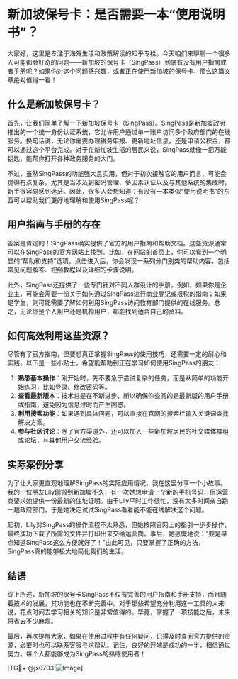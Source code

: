 # 新加坡保号卡：是否需要一本“使用说明书”？

大家好，这里是专注于海外生活和政策解读的知乎专栏。今天咱们来聊聊一个很多人可能都会好奇的问题——新加坡的保号卡（SingPass）到底有没有用户指南或者手册呢？如果你对这个问题感兴趣，或者正在使用新加坡的保号卡，那么这篇文章绝对值得一看！

## 什么是新加坡保号卡？

首先，让我们简单了解一下新加坡保号卡（SingPass）。SingPass是新加坡政府推出的一个统一身份认证系统，它允许用户通过单一账户访问多个政府部门的在线服务。换句话说，无论你需要办理税务申报、更新地址信息，还是申请公积金，都可以通过这个平台完成。对于在新加坡生活的居民来说，SingPass就像一把万能钥匙，能帮你打开各种政务服务的大门。

不过，虽然SingPass的功能强大且实用，但对于初次接触它的用户而言，可能会觉得有点复杂。尤其是当涉及到密码管理、多因素认证以及与其他系统的集成时，新手很容易感到迷茫。因此，很多人会想知道：有没有一本类似“使用说明书”的东西可以帮助我们更好地理解和使用SingPass呢？

## 用户指南与手册的存在

答案是肯定的！SingPass确实提供了官方的用户指南和帮助文档。这些资源通常可以在SingPass的官方网站上找到。比如，在网站的首页上，你可以看到一个明显的“帮助和支持”选项。点击进入后，你会发现一系列分门别类的帮助内容，包括常见问题解答、视频教程以及详细的步骤说明。

此外，SingPass还提供了一些专门针对不同人群设计的手册。例如，如果你是企业主，可能会需要一份关于如何通过SingPass进行商业登记或报税的指南；如果是学生，则可能需要了解如何利用SingPass访问教育部门提供的在线服务。总之，无论你是个人用户还是机构用户，都能找到适合自己的资料。

## 如何高效利用这些资源？

尽管有了官方指南，但要想真正掌握SingPass的使用技巧，还需要一定的耐心和实践。以下是一些小贴士，希望能帮助到正在学习如何使用SingPass的朋友：

1. **熟悉基本操作**：刚开始时，先不要急于尝试复杂的任务，而是从简单的功能开始练习，比如登录、修改密码等。
2. **查看最新版本**：技术总是在不断进步，所以确保你查阅的是最新版的用户手册或指南，避免因为信息过时而产生困惑。
3. **利用搜索功能**：如果遇到具体问题，可以直接在官网的搜索栏输入关键词查找解决方案。
4. **参与社区讨论**：除了官方渠道外，还可以加入一些新加坡居民的社交媒体群组或论坛，与其他用户交流经验。

## 实际案例分享

为了让大家更直观地理解SingPass的实际应用情况，我在这里分享一个小故事。我的一位朋友Lily刚搬到新加坡不久，有一次她想申请一个新的手机号码，但运营商要求她提供一份最新的住址证明。由于Lily平时工作很忙，没有太多时间亲自跑一趟政府部门，于是她决定试试SingPass看看能不能在线解决这个问题。

起初，Lily对SingPass的操作流程不太熟悉，但她按照官网上的指引一步步操作，最终成功下载了所需的文件并打印出来交给运营商。事后，她感慨地说：“要是早点知道SingPass这么方便就好了！”由此可见，只要掌握了正确的方法，SingPass真的能够极大地简化我们的生活。

## 结语

综上所述，新加坡的保号卡SingPass不仅有完善的用户指南和手册支持，而且随着技术的发展，其功能也在不断完善中。对于那些希望充分利用这一工具的人来说，花点时间去学习相关的知识是非常值得的。毕竟，掌握了一项技能之后，未来将省去不少麻烦。

最后，再次提醒大家，如果在使用过程中有任何疑问，记得及时查阅官方提供的资源，必要时也可以联系客服寻求帮助。记住，良好的开端是成功的一半，相信通过努力，每个人都能够成为SingPass的熟练使用者！

[TG💪+ @jx0703 ![Image](https://github.com/user-attachments/assets/dbca1d08-cadb-493c-b0ec-ad6f7a83f270)]